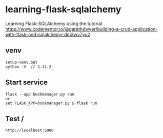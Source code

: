 # learning-flask-sqlalchemy

Learning Flask-SQLAlchemy using the
tutorial https://www.codementor.io/@garethdwyer/building-a-crud-application-with-flask-and-sqlalchemy-dm3wv7yu2

## venv

    setup-venv.bat
    python -V  // 3.11.2

## Start service

    flask --app bookmanager.py run
    or
    set FLASK_APP=bookmanager.py & flask run

## Test /

    http://localhost:5000
